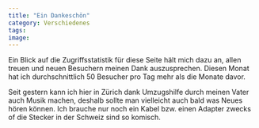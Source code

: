 ```yaml
---
title: "Ein Dankeschön"
category: Verschiedenes
tags: 
image: 
---
```


Ein Blick auf die Zugriffsstatistik für diese Seite hält mich dazu an, allen treuen und neuen Besuchern meinen Dank auszusprechen. Diesen Monat hat ich durchschnittlich 50 Besucher pro Tag mehr als die Monate davor.  

  

Seit gestern kann ich hier in Zürich dank Umzugshilfe durch meinen Vater auch Musik machen, deshalb sollte man vielleicht auch bald was Neues hören können. Ich brauche nur noch ein Kabel bzw. einen Adapter zwecks of die Stecker in der Schweiz sind so komisch.